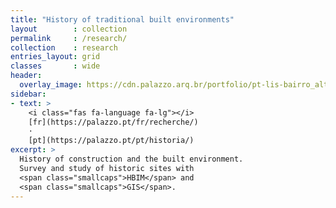 ```yaml
---
title: "History of traditional built environments"
layout        : collection
permalink     : /research/
collection    : research
entries_layout: grid
classes       : wide
header:
  overlay_image: https://cdn.palazzo.arq.br/portfolio/pt-lis-bairro_alto-overlay.jpg
sidebar:
- text: >
    <i class="fas fa-language fa-lg"></i> 
    [fr](https://palazzo.pt/fr/recherche/)
    ·
    [pt](https://palazzo.pt/pt/historia/)
excerpt: >
  History of construction and the built environment.
  Survey and study of historic sites with
  <span class="smallcaps">HBIM</span> and
  <span class="smallcaps">GIS</span>.
---
```

